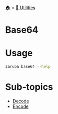<!--startTocHeader-->
[🏠](../../README.md) > [🔧 Utilities](../README.md)
# Base64
<!--endTocHeader-->

# Usage

<!--startCode-->
```bash
zaruba base64 --help
```
<!--endCode-->

<!--startTocSubtopic-->
# Sub-topics
* [Decode](decode.md)
* [Encode](encode.md)
<!--endTocSubtopic-->